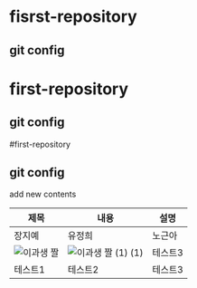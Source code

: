 # fisrst-repository
## git config
# first-repository
## git config
#first-repository
## git config
add new contents

|제목|내용|설명|
|------|---|---|
|장지예|유정희|노근아|장수빈|  
|![이과생 짤](https://github.com/jangddu/first-repository/assets/108057325/e41e9fad-8407-411e-b777-e55cc2154030)|![이과생 짤 (1) (1)](https://github.com/jangddu/first-repository/assets/108057325/7a412235-e9dd-44df-a179-53b1dea0ef47)|테스트3|![수빈](https://github.com/jangddu/first-repository/assets/108057325/5ce5a275-b68e-4102-bce9-61b14b6a4a69)|  
|테스트1|테스트2|테스트3|  
